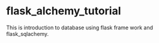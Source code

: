 # flask_alchemy_tutorial
This is introduction to  database using  flask frame work and flask_sqlachemy. 

